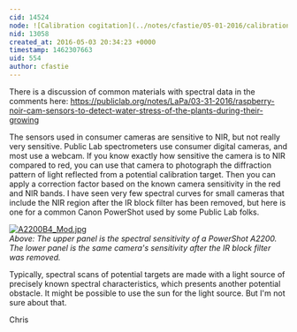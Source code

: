```yaml
---
cid: 14524
node: ![Calibration cogitation](../notes/cfastie/05-01-2016/calibration-cogitation)
nid: 13058
created_at: 2016-05-03 20:34:23 +0000
timestamp: 1462307663
uid: 554
author: cfastie
---
```


There is a discussion of common materials with spectral data in the comments here:  https://publiclab.org/notes/LaPa/03-31-2016/raspberry-noir-cam-sensors-to-detect-water-stress-of-the-plants-during-their-growing

The sensors used in consumer cameras are sensitive to NIR, but not really very sensitive. Public Lab spectrometers use consumer digital cameras, and most use a webcam. If you know exactly how sensitive the camera is to NIR compared to red, you can use that camera to photograph the diffraction pattern of light reflected from a potential calibration target. Then you can apply a correction factor based on the known camera sensitivity in the red and NIR bands. I have seen very few spectral curves for small cameras that include the NIR region after the IR block filter has been removed, but here is one for a common Canon PowerShot used by some Public Lab folks.

[![A2200B4_Mod.jpg](//i.publiclab.org/system/images/photos/000/015/915/medium/A2200B4_Mod.jpg)](//i.publiclab.org/system/images/photos/000/015/915/original/A2200B4_Mod.jpg)  
*Above: The upper panel is the spectral sensitivity of a PowerShot A2200. The lower panel is the same camera's sensitivity after the IR block filter was removed.*

Typically, spectral scans of potential targets are made with a light source of precisely known spectral characteristics, which presents another potential obstacle. It might be possible to use the sun for the light source. But I'm not sure about that.

Chris


 